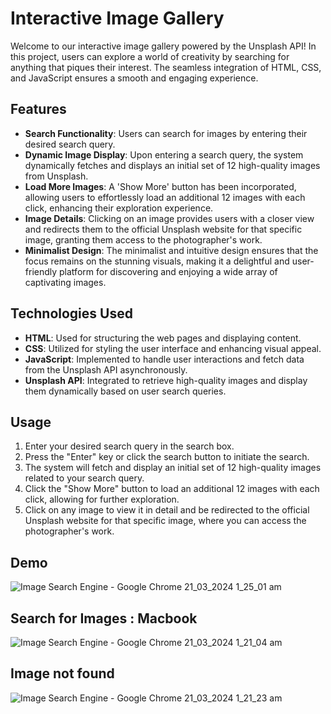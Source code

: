 # Interactive Image Gallery

Welcome to our interactive image gallery powered by the Unsplash API! In this project, users can explore a world of creativity by searching for anything that piques their interest. The seamless integration of HTML, CSS, and JavaScript ensures a smooth and engaging experience.

## Features

- **Search Functionality**: Users can search for images by entering their desired search query.
- **Dynamic Image Display**: Upon entering a search query, the system dynamically fetches and displays an initial set of 12 high-quality images from Unsplash.
- **Load More Images**: A 'Show More' button has been incorporated, allowing users to effortlessly load an additional 12 images with each click, enhancing their exploration experience.
- **Image Details**: Clicking on an image provides users with a closer view and redirects them to the official Unsplash website for that specific image, granting them access to the photographer's work.
- **Minimalist Design**: The minimalist and intuitive design ensures that the focus remains on the stunning visuals, making it a delightful and user-friendly platform for discovering and enjoying a wide array of captivating images.

## Technologies Used

- **HTML**: Used for structuring the web pages and displaying content.
- **CSS**: Utilized for styling the user interface and enhancing visual appeal.
- **JavaScript**: Implemented to handle user interactions and fetch data from the Unsplash API asynchronously.
- **Unsplash API**: Integrated to retrieve high-quality images and display them dynamically based on user search queries.

## Usage

1. Enter your desired search query in the search box.
2. Press the "Enter" key or click the search button to initiate the search.
3. The system will fetch and display an initial set of 12 high-quality images related to your search query.
4. Click the "Show More" button to load an additional 12 images with each click, allowing for further exploration.
5. Click on any image to view it in detail and be redirected to the official Unsplash website for that specific image, where you can access the photographer's work.

## Demo

![Image Search Engine - Google Chrome 21_03_2024 1_25_01 am](https://github.com/Tashfeen-Chohan/JS-IMAGE-GALLERY/assets/147094961/e3bdc173-9b7e-4a6e-bde1-f8b04ea59a8f)


## Search for Images : Macbook

![Image Search Engine - Google Chrome 21_03_2024 1_21_04 am](https://github.com/Tashfeen-Chohan/JS-IMAGE-GALLERY/assets/147094961/bcd619fc-b59a-4e84-a200-2df1d27c2f24)

## Image not found

![Image Search Engine - Google Chrome 21_03_2024 1_21_23 am](https://github.com/Tashfeen-Chohan/JS-IMAGE-GALLERY/assets/147094961/b1660a7d-1bf3-48ed-836a-d5b0e5349b32)

